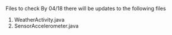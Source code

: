 Files to check
By 04/18 there will be updates to the following files
1. WeatherActivity.java
2. SensorAccelerometer.java
